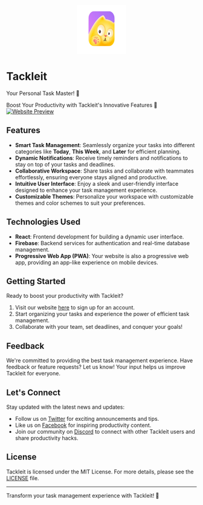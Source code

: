 <p align="center">
  <img src="/src/assets/Images/icon.png" alt="Synced Logo" width="130" height="130">
</p>

# Tackleit

Your Personal Task Master! 🚀

Boost Your Productivity with Tackleit's Innovative Features 🌟
  <a href="https://lets-synced.vercel.app">
    <img src="/src/assets/Images/website-preview.png" alt="Website Preview" width="800">
  </a>

## Features

- **Smart Task Management**: Seamlessly organize your tasks into different categories like **Today**, **This Week**, and **Later** for efficient planning.
- **Dynamic Notifications**: Receive timely reminders and notifications to stay on top of your tasks and deadlines.
- **Collaborative Workspace**: Share tasks and collaborate with teammates effortlessly, ensuring everyone stays aligned and productive.
- **Intuitive User Interface**: Enjoy a sleek and user-friendly interface designed to enhance your task management experience.
- **Customizable Themes**: Personalize your workspace with customizable themes and color schemes to suit your preferences.

## Technologies Used

- **React**: Frontend development for building a dynamic user interface.
- **Firebase**: Backend services for authentication and real-time database management.
- **Progressive Web App (PWA)**: Your website is also a progressive web app, providing an app-like experience on mobile devices.

## Getting Started

Ready to boost your productivity with Tackleit?

1. Visit our website [here](https://tackleit.netlify.app/) to sign up for an account.
2. Start organizing your tasks and experience the power of efficient task management.
3. Collaborate with your team, set deadlines, and conquer your goals!

## Feedback

We're committed to providing the best task management experience. Have feedback or feature requests? Let us know! Your input helps us improve Tackleit for everyone.

## Let's Connect

Stay updated with the latest news and updates:

- Follow us on [Twitter](https://twitter.com/tackleit_app) for exciting announcements and tips.
- Like us on [Facebook](https://facebook.com/tackleit_app) for inspiring productivity content.
- Join our community on [Discord](https://discord.gg/tackleit) to connect with other Tackleit users and share productivity hacks.

## License

Tackleit is licensed under the MIT License. For more details, please see the [LICENSE](LICENSE) file.

---

Transform your task management experience with Tackleit! 🚀

